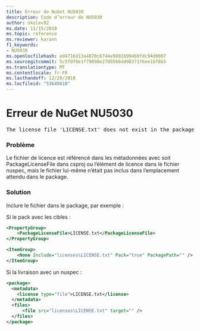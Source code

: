 ```yaml
---
title: Erreur de NuGet NU5030
description: Code d’erreur de NU5030
author: nkolev92
ms.date: 11/15/2018
ms.topic: reference
ms.reviewer: karann
f1_keywords:
- NU5030
ms.openlocfilehash: ed4716d13a4870c6744e9891b994b9fdc94d0007
ms.sourcegitcommit: 5c5f0f0e1f79098e27d9566dd98371f6ee16f8b5
ms.translationtype: MT
ms.contentlocale: fr-FR
ms.lasthandoff: 12/20/2018
ms.locfileid: "53645618"
---
```

# <a name="nuget-error-nu5030"></a>Erreur de NuGet NU5030
<pre>The license file 'LICENSE.txt' does not exist in the package.</pre>

### <a name="issue"></a>Problème

Le fichier de licence est référencé dans les métadonnées avec soit PackageLicenseFile dans csproj ou l’élément de licence dans le fichier nuspec, mais le fichier lui-même n’était pas inclus dans l’emplacement attendu dans le package.


### <a name="solution"></a>Solution

Inclure le fichier dans le package, par exemple :

Si le pack avec les cibles :
```xml
<PropertyGroup>
    <PackageLicenseFile>LICENSE.txt</PackageLicenseFile>
</PropertyGroup>

<ItemGroup>
    <None Include="licenses\LICENSE.txt" Pack="true" PackagePath="" />
</ItemGroup>
```

Si la livraison avec un nuspec :
```xml
<package>
  <metadata>
    <license type="file">LICENSE.txt</license>
  </metadata>
  <files>
      <file src="licenses\LICENSE.txt" target="" />
  </files>
</package>
```
